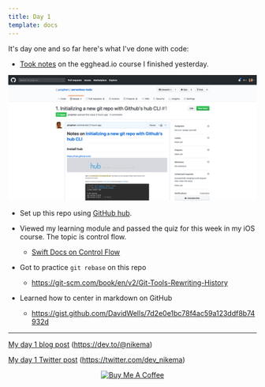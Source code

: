 ```yaml
---
title: Day 1
template: docs
---
```

It's day one and so far here's what I've done with code:

* [Took notes](https://github.com/prophen/serverless-todo/issues/1) on the egghead.io course I finished yesterday. 

![screenshot of serverless todo notes](https://raw.githubusercontent.com/prophen/100-days-of-code/master/images/serverless-todo.png)

* Set up this repo using [GitHub hub](https://hub.github.com).
* Viewed my learning module and passed the quiz for this week in my iOS course. The topic is control flow.

  * [Swift Docs on Control Flow](https://docs.swift.org/swift-book/LanguageGuide/ControlFlow.html)
* Got to practice `git rebase` on this repo 

  * https://git-scm.com/book/en/v2/Git-Tools-Rewriting-History
* Learned how to center in markdown on GitHub 

  * https://gist.github.com/DavidWells/7d2e0e1bc78f4ac59a123ddf8b74932d

- - -

[My day 1 blog post](https://dev.to/nikema/nikema-s-100-days-of-code-3a3n) (https://dev.to/@nikema)

[My day 1 Twitter post](https://twitter.com/dev_nikema/status/1229278460935229440?s=20) (https://twitter.com/dev_nikema)

<p align="center"> <a href="https://www.buymeacoffee.com/nikema" target="_blank"><img src="https://cdn.buymeacoffee.com/buttons/default-orange.png" alt="Buy Me A Coffee" width="150px"></a></center></p>
